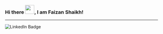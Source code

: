 ### Hi there <img src="https://raw.githubusercontent.com/MartinHeinz/MartinHeinz/master/wave.gif" width=30px >, I am Faizan Shaikh!

---
<a href="https://www.linkedin.com/in/faizan-ns/" style="text-decoration:none">
  <img src="https://img.shields.io/badge/LinkedIn-blue?style=for-the-badge&logo=linkedin&logoColor=white" alt="LinkedIn Badge"/>
</a>
<!--
**faizanns/faizanns** is a ✨ _special_ ✨ repository because its `README.md` (this file) appears on your GitHub profile.

Here are some ideas to get you started:

- 🔭 I’m currently working on ...
- 🌱 I’m currently learning ...
- 👯 I’m looking to collaborate on ...
- 🤔 I’m looking for help with ...
- 💬 Ask me about ...
- 📫 How to reach me: ...
- 😄 Pronouns: ...
- ⚡ Fun fact: ...
-->
